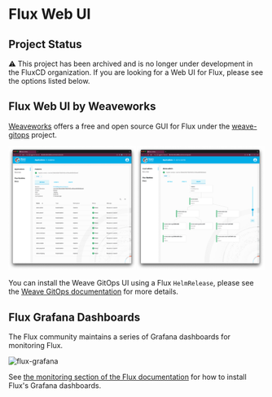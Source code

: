 # Flux Web UI

## Project Status

:warning: This project has been archived and is no longer under development in the FluxCD organization.
If you are looking for a Web UI for Flux, please see the options listed below.

## Flux Web UI by Weaveworks

[Weaveworks](https://www.weave.works) offers a free and open source GUI for Flux under the
[weave-gitops](https://github.com/weaveworks/weave-gitops) project.

![weave-gitops-flux-ui](https://github.com/fluxcd-community/microservices-demo/raw/v1.1.1/docs/img/weave-gitops-msdemo.png)

You can install the Weave GitOps UI using a Flux `HelmRelease`,
please see the [Weave GitOps documentation](https://docs.gitops.weave.works/docs/getting-started/) for more details.

## Flux Grafana Dashboards

The Flux community maintains a series of Grafana dashboards for monitoring Flux.

![flux-grafana](https://github.com/fluxcd/website/raw/main/static/img/cluster-dashboard.png)

See [the monitoring section of the Flux documentation](https://fluxcd.io/docs/guides/monitoring/)
for how to install Flux's Grafana dashboards.
